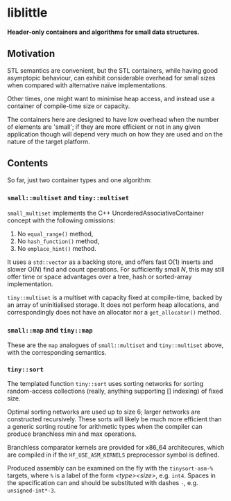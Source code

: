 # liblittle
**Header-only containers and algorithms for small data structures.**

## Motivation

STL semantics are convenient, but the STL containers, while having good asymptopic
behaviour, can exhibit considerable overhead for small sizes when compared with
alternative naïve implementations.

Other times, one might want to minimise heap access, and instead use a container
of compile-time size or capacity.

The containers here are designed to have low overhead when the number of elements are
'small'; if they are more efficient or not in any given application though will
depend very much on how they are used and on the nature of the target platform.

## Contents

So far, just two container types and one algorithm:

### `small::multiset` and `tiny::multiset`

`small_multiset` implements the C++ UnorderedAssociativeContainer concept with
the following omissions:

1.  No `equal_range()` method,
2.  No `hash_function()` method,
3.  No `emplace_hint()` method.

It uses a `std::vector` as a backing store, and offers fast O(1) inserts and
slower O(*N*) find and count operations. For sufficiently small *N*, this may
still offer time or space advantages over a tree, hash or sorted-array
implementation.

`tiny::multiset` is a multiset with capacity fixed at compile-time, backed by
an array of uninitialised storage. It does not perform heap allocations, and
correspondingly does not have an allocator nor a `get_allocator()` method.

### `small::map` and `tiny::map`

These are the `map` analogues of `small::multiset` and `tiny::multiset`
above, with the corresponding semantics.

### `tiny::sort`

The templated function `tiny::sort` uses sorting networks for sorting random-access
collections (really, anything supporting [] indexing) of fixed size.

Optimal sorting networks are used up to size 6; larger networks are constructed
recursively. These sorts will likely be much more efficient than a generic
sorting routine for arithmetic types when the compiler can produce branchless
min and max operations.

Branchless comparator kernels are provided for x86_64 architecures, which are
compiled in if the `HF_USE_ASM_KERNELS` preprocessor symbol is defined.

Produced assembly can be examined on the fly with the `tinysort-asm-%`
targets, where `%` is a label of the form _&lt;type&gt;&lt;size&gt;_, e.g. `int4`.
Spaces in the specification can and should be substituted with dashes `-`, e.g.
`unsigned-int*-3`.
